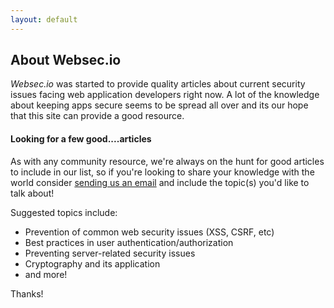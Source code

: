 ```yaml
---
layout: default
---
```


About Websec.io
--------------------------

*Websec.io* was started to provide quality articles about current security issues facing
web application developers right now. A lot of the knowledge about keeping apps secure
seems to be spread all over and its our hope that this site can provide a good 
resource.

#### Looking for a few good....articles

As with any community resource, we're always on the hunt for good articles to include in our
list, so if you're looking to share your knowledge with the world consider
<a href="mailto:info@phpdeveloper.org?subject=Writing for Websec.io">sending us an email</a> and
include the topic(s) you'd like to talk about!

Suggested topics include:

- Prevention of common web security issues (XSS, CSRF, etc)
- Best practices in user authentication/authorization
- Preventing server-related security issues
- Cryptography and its application
- and more!

Thanks!